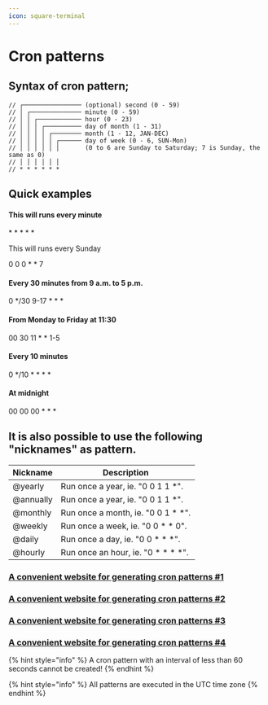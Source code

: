 ```yaml
---
icon: square-terminal
---
```


# Cron patterns

## Syntax of cron pattern;

```
// ┌──────────────── (optional) second (0 - 59)
// │ ┌────────────── minute (0 - 59)
// │ │ ┌──────────── hour (0 - 23)
// │ │ │ ┌────────── day of month (1 - 31)
// │ │ │ │ ┌──────── month (1 - 12, JAN-DEC)
// │ │ │ │ │ ┌────── day of week (0 - 6, SUN-Mon) 
// │ │ │ │ │ │       (0 to 6 are Sunday to Saturday; 7 is Sunday, the same as 0)
// │ │ │ │ │ │
// * * * * * *
```

## Quick examples

#### This will runs every minute

\* \* \* \* \*

This will runs every Sunday

0 0 0 \* \* 7

#### Every 30 minutes from 9 a.m. to 5 p.m.

0 \*/30 9-17 \* \* \*

#### From Monday to Friday at 11:30

00 30 11 \* \* 1-5

#### Every 10 minutes

0 \*/10 \* \* \* \*

#### At midnight

00 00 00 \* \* \*

## It is also possible to use the following "nicknames" as pattern.

| Nickname  | Description                            |
| --------- | -------------------------------------- |
| @yearly   | Run once a year, ie. "0 0 1 1 \*".     |
| @annually | Run once a year, ie. "0 0 1 1 \*".     |
| @monthly  | Run once a month, ie. "0 0 1 \* \*".   |
| @weekly   | Run once a week, ie. "0 0 \* \* 0".    |
| @daily    | Run once a day, ie. "0 0 \* \* \*".    |
| @hourly   | Run once an hour, ie. "0 \* \* \* \*". |

### [A convenient website for generating cron patterns](https://www.freeformatter.com/cron-expression-generator-quartz.html)[ #1](https://www.freeformatter.com/cron-expression-generator-quartz.html)

### [A convenient website for generating cron patterns #2](https://crontab.cronhub.io/)

### [A convenient website for generating cron patterns #3](https://crontab.guru/)

### [A convenient website for generating cron patterns #4](https://hexagon.github.io/cron-builder/)

{% hint style="info" %}
A cron pattern with an interval of less than 60 seconds cannot be created!
{% endhint %}

{% hint style="info" %}
All patterns are executed in the UTC time zone
{% endhint %}
